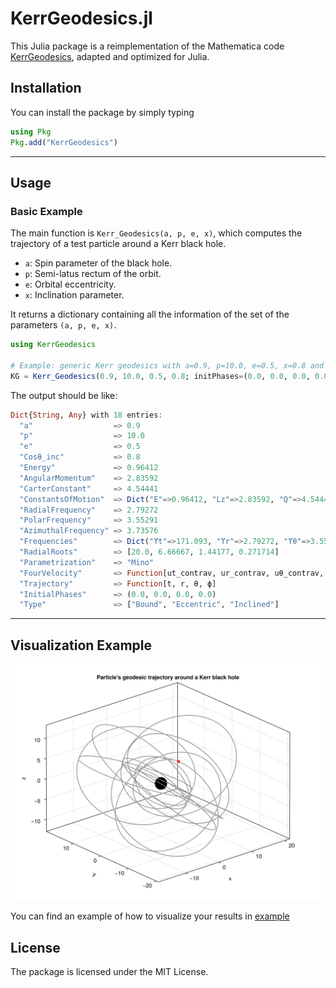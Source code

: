 # KerrGeodesics.jl

This Julia package is a reimplementation of the Mathematica code [KerrGeodesics](https://github.com/BlackHolePerturbationToolkit/KerrGeodesics), adapted and optimized for Julia.

## Installation

You can install the package by simply typing 

```julia
using Pkg
Pkg.add("KerrGeodesics")
```

---

## Usage

### Basic Example

The main function is `Kerr_Geodesics(a, p, e, x)`, which computes the trajectory of a test particle around a Kerr black hole.

- `a`: Spin parameter of the black hole.
- `p`: Semi-latus rectum of the orbit.
- `e`: Orbital eccentricity.
- `x`: Inclination parameter.

It returns a dictionary containing all the information of the set of the parameters `(a, p, e, x)`.

```julia
using KerrGeodesics

# Example: generic Kerr geodesics with a=0.9, p=10.0, e=0.5, x=0.8 and initial phases (0.0, 0.0, 0.0, 0.0). 
KG = Kerr_Geodesics(0.9, 10.0, 0.5, 0.8; initPhases=(0.0, 0.0, 0.0, 0.0))
```

The output should be like:

```julia
Dict{String, Any} with 18 entries:
  "a"                  => 0.9
  "p"                  => 10.0
  "e"                  => 0.5
  "Cosθ_inc"           => 0.8
  "Energy"             => 0.96412
  "AngularMomentum"    => 2.83592
  "CarterConstant"     => 4.54441
  "ConstantsOfMotion"  => Dict("E"=>0.96412, "Lz"=>2.83592, "Q"=>4.54441)
  "RadialFrequency"    => 2.79272
  "PolarFrequency"     => 3.55291
  "AzimuthalFrequency" => 3.73576
  "Frequencies"        => Dict("ϒt"=>171.093, "ϒr"=>2.79272, "ϒθ"=>3.55291, "ϒϕ"=>3.73576)
  "RadialRoots"        => [20.0, 6.66667, 1.44177, 0.271714]
  "Parametrization"    => "Mino"
  "FourVelocity"       => Function[ut_contrav, ur_contrav, uθ_contrav, uφ_contrav]
  "Trajectory"         => Function[t, r, θ, ϕ]
  "InitialPhases"      => (0.0, 0.0, 0.0, 0.0)
  "Type"               => ["Bound", "Eccentric", "Inclined"]
```

---

## Visualization Example

![Particle trajectory around Kerr black hole](example/Trajectory_generic.gif)

You can find an example of how to visualize your results in [example](example/Test_KerrGeodesics.ipynb)

## License
The package is licensed under the MIT License.
